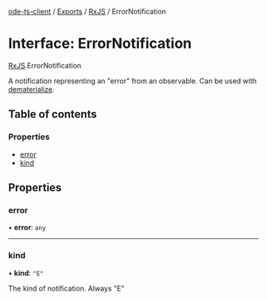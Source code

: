 [ode-ts-client](../README.md) / [Exports](../modules.md) / [RxJS](../modules/RxJS.md) / ErrorNotification

# Interface: ErrorNotification

[RxJS](../modules/RxJS.md).ErrorNotification

A notification representing an "error" from an observable.
Can be used with [dematerialize](../modules/RxJS.md#dematerialize).

## Table of contents

### Properties

- [error](RxJS.ErrorNotification.md#error)
- [kind](RxJS.ErrorNotification.md#kind)

## Properties

### error

• **error**: `any`

___

### kind

• **kind**: ``"E"``

The kind of notification. Always "E"
